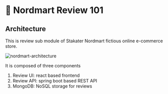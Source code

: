 # 🐡 Nordmart Review 101

## Architecture

This is review sub module of Stakater Nordmart fictious online e-commerce store.

![nordmart-architecture](./images/nordmart-architecture.png)

It is composed of three components

1. Review UI: react based frontend
2. Review API: spring boot based REST API
3. MongoDB: NoSQL storage for reviews